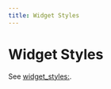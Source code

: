 ```yaml
---
title: Widget Styles
---
```


# Widget Styles


See [widget_styles:](../../config/widget_styles.md).
